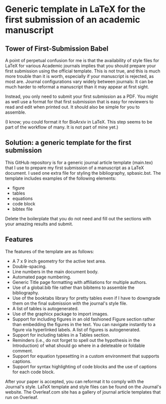 # Generic template in LaTeX for the first submission of an academic manuscript

## Tower of First-Submission Babel

A point of perpetual confusion for me is that the availability of style files for LaTeX for various Academic journals implies that you should prepare your first submission using the official template.
This is not true, and this is much more trouble than it is worth, especially if your manuscript is rejected, as most are.
Journal  configurations vary widely between journals: It can be much harder to reformat a manuscript than it may appear at first sight.

Instead, you only need to submit your first submission as a PDF.
You might as well use a format for that first submission that is easy for reviewers to read and edit when printed out.
It should also be simple for you to assemble.

(I know; you could format it for BioArxiv in LaTeX. 
This step seems to be part of the workflow of many. 
It is not part of mine yet.)

## Solution: a generic template for the first submission

This GitHub repository is for a generic journal article template (main.tex) that I use to prepare my first submission of a manuscript as a LaTeX document.
I used one extra file for styling the bibliography, spbasic.bst.
The template includes examples of the following elements:

- figure
- tables
- equations
- code block
- bibtex file

Delete the boilerplate that you do not need and fill out the sections with your amazing results and submit.

## Features

The features of the template are as follows:

- A 7 x 9 inch geometry for the active text area.
- Double-spacing.
- Line numbers in the main document body.
- Automated page numbering.
- Generic Title page formatting with affiliations for multiple authors.
- Use of a global.bib file rather than bibitems to assemble the bibliography.
- Use of the booktabs library for pretty tables even if I have to downgrade them on the final submission with the journal's style file.
- A list of tables is autogenerated.
- Use of the graphicx package to import images.
- Support for including figures in an old fashioned Figure section rather than embedding the figures in the text. You can navigate instantly to a figure via hyperlinked labels. A list of figures is autogenerated.
- Support for including tables in a Tables section.
- Reminders (i.e., do not forget to spell out the hypothesis in the Introduction) of what should go where in a deleteable or foldable comment.
- Support for equation typesetting in a custom environment that supports captions.
- Support for syntax highlighting of code blocks and the use of captions for each code block.

After your paper is accepted, you can reformat it to comply with the Journal's style.
LaTeX template and style files can be found on the Journal's website.
The Overleaf.com site has a gallery of journal article templates that run on Overleaf.
